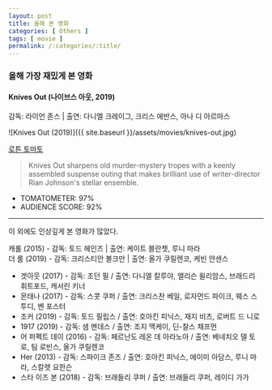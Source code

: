 ```yaml
---
layout: post
title: 올해 본 영화
categories: [ Others ]
tags: [ movie ]
permalink: /:categories/:title/
---
```


### 올해 가장 재밌게 본 영화  

#### Knives Out (나이브스 아웃, 2019)
감독: 라이언 존스 | 출연: 다니엘 크레이그, 크리스 에반스, 아나 디 아르마스

![Knives Out (2019)]({{ site.baseurl }}/assets/movies/knives-out.jpg)

[로튼 토마토](https://www.rottentomatoes.com/m/knives_out)
> Knives Out sharpens old murder-mystery tropes with a keenly assembled suspense outing that makes brilliant use of writer-director Rian Johnson's stellar ensemble.

- TOMATOMETER: 97%
- AUDIENCE SCORE: 92%

---

이 외에도 인상깊게 본 영화가 많았다. 

캐롤 (2015) - 감독: 토드 헤인즈 | 출연: 케이트 블란쳇, 루니 마라  
더 룸 (2019) - 감독: 크리스티안 볼크만 | 출연: 올가 쿠릴렌코, 케빈 얀센스
- 겟아웃 (2017) - 감독: 조던 필 / 출연: 다니엘 칼루야, 앨리슨 윌리암스, 브래드리 휘트포드, 캐서린 키너
- 몬태나 (2017) - 감독: 스콧 쿠퍼 / 출연: 크리스찬 베일, 로자먼드 파이크, 웨스 스투디, 벤 포스터
- 조커 (2019) - 감독: 토드 필립스 / 출연: 호아킨 피닉스, 재지 비츠, 로버트 드 니로
- 1917 (2019) - 감독: 샘 멘데스 / 출연: 조지 맥케이, 딘-찰스 채프먼
- 어 퍼펙트 데이 (2016) - 감독: 페르난도 레온 데 아라노아 / 출연: 베네치오 델 토로, 팀 로빈스, 올가 쿠릴렌코
- Her (2013) - 감독: 스파이크 존즈 / 출연: 호아킨 피닉스, 에이미 아담스, 루니 마라, 스칼렛 요한슨
- 스타 이즈 본 (2018) - 감독: 브래들리 쿠퍼 / 출연: 브래들리 쿠퍼, 레이디 가가
